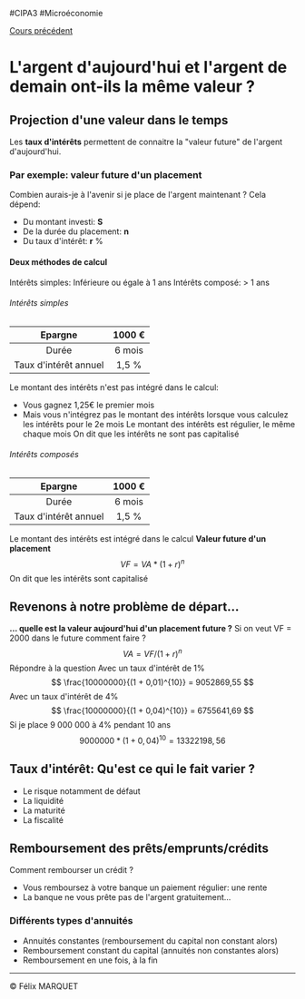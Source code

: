 #CIPA3 #Microéconomie

[Cours précédent](Microéconomie%20Cours%203.md)

# L'argent d'aujourd'hui et l'argent de demain ont-ils la même valeur ?
## Projection d'une valeur dans le temps
Les **taux d'intérêts** permettent de connaitre la "valeur future" de l'argent d'aujourd'hui.
### Par exemple: valeur future d'un placement
Combien aurais-je à l'avenir si je place de l'argent maintenant ?
Cela dépend: 
- Du montant investi: **S**
- De la durée du placement: **n**
- Du taux d'intérêt: **r** %
#### Deux méthodes de calcul
Intérêts simples: Inférieure ou égale à 1 ans
Intérêts composé: > 1 ans

###### Intérêts simples
|        Epargne        | 1000 € |
| :-------------------: | :----: |
|         Durée         | 6 mois |
| Taux d'intérêt annuel | 1,5 %  |
Le montant des intérêts n'est pas intégré dans le calcul:
- Vous gagnez 1,25€ le premier mois
- Mais vous n'intégrez pas le montant des intérêts lorsque vous calculez les intérêts pour le 2e mois
Le montant des intérêts est régulier, le même chaque mois
On dit que les intérêts ne sont pas capitalisé
###### Intérêts composés

|        Epargne        | 1000 € |
| :-------------------: | :----: |
|         Durée         | 6 mois |
| Taux d'intérêt annuel | 1,5 %  |
Le montant des intérêts est intégré dans le calcul
**Valeur future d'un placement** $$VF = VA * (1 + r)^n$$
On dit que les intérêts sont capitalisé
## Revenons à notre problème de départ...
**... quelle est la valeur aujourd'hui d'un placement future ?**
Si on veut VF = 2000 dans le future comment faire ?
$$VA = VF / (1+r)^n$$
Répondre à la question
Avec un taux d'intérêt de 1%
$$
\frac{10000000}{(1 + 0,01)^{10}} = 9052869,55
$$
Avec un taux d'intérêt de 4%
$$
\frac{10000000}{(1 + 0,04)^{10}} = 6755641,69
$$
Si je place 9 000 000 à 4% pendant 10 ans
$$
9000000 * (1 + 0,04)^{10} = 13322198,56
$$
## Taux d'intérêt: Qu'est ce qui le fait varier ?
- Le risque notamment de défaut
- La liquidité
- La maturité
- La fiscalité

## Remboursement des prêts/emprunts/crédits
Comment rembourser un crédit ?
- Vous remboursez à votre banque un paiement régulier: une rente
- La banque ne vous prête pas de l'argent gratuitement...
### Différents types d'annuités
- Annuités constantes (remboursement du capital non constant alors)
- Remboursement constant du capital (annuités non constantes alors)
- Remboursement en une fois, à la fin


---
&copy; Félix MARQUET
